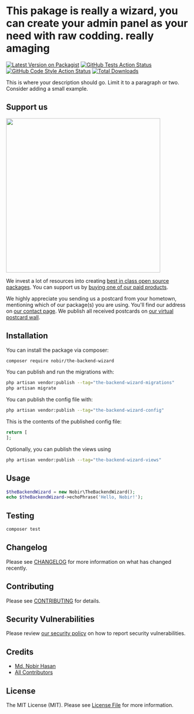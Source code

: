 # This pakage is really a wizard, you can create your admin panel as your need with raw codding. really amaging

[![Latest Version on Packagist](https://img.shields.io/packagist/v/nobir/the-backend-wizard.svg?style=flat-square)](https://packagist.org/packages/nobir/the-backend-wizard)
[![GitHub Tests Action Status](https://img.shields.io/github/actions/workflow/status/nobir/the-backend-wizard/run-tests.yml?branch=main&label=tests&style=flat-square)](https://github.com/nobir/the-backend-wizard/actions?query=workflow%3Arun-tests+branch%3Amain)
[![GitHub Code Style Action Status](https://img.shields.io/github/actions/workflow/status/nobir/the-backend-wizard/fix-php-code-style-issues.yml?branch=main&label=code%20style&style=flat-square)](https://github.com/nobir/the-backend-wizard/actions?query=workflow%3A"Fix+PHP+code+style+issues"+branch%3Amain)
[![Total Downloads](https://img.shields.io/packagist/dt/nobir/the-backend-wizard.svg?style=flat-square)](https://packagist.org/packages/nobir/the-backend-wizard)

This is where your description should go. Limit it to a paragraph or two. Consider adding a small example.

## Support us

[<img src="https://github-ads.s3.eu-central-1.amazonaws.com/the-backend-wizard.jpg?t=1" width="419px" />](https://spatie.be/github-ad-click/the-backend-wizard)

We invest a lot of resources into creating [best in class open source packages](https://spatie.be/open-source). You can support us by [buying one of our paid products](https://spatie.be/open-source/support-us).

We highly appreciate you sending us a postcard from your hometown, mentioning which of our package(s) you are using. You'll find our address on [our contact page](https://spatie.be/about-us). We publish all received postcards on [our virtual postcard wall](https://spatie.be/open-source/postcards).

## Installation

You can install the package via composer:

```bash
composer require nobir/the-backend-wizard
```

You can publish and run the migrations with:

```bash
php artisan vendor:publish --tag="the-backend-wizard-migrations"
php artisan migrate
```

You can publish the config file with:

```bash
php artisan vendor:publish --tag="the-backend-wizard-config"
```

This is the contents of the published config file:

```php
return [
];
```

Optionally, you can publish the views using

```bash
php artisan vendor:publish --tag="the-backend-wizard-views"
```

## Usage

```php
$theBackendWizard = new Nobir\TheBackendWizard();
echo $theBackendWizard->echoPhrase('Hello, Nobir!');
```

## Testing

```bash
composer test
```

## Changelog

Please see [CHANGELOG](CHANGELOG.md) for more information on what has changed recently.

## Contributing

Please see [CONTRIBUTING](CONTRIBUTING.md) for details.

## Security Vulnerabilities

Please review [our security policy](../../security/policy) on how to report security vulnerabilities.

## Credits

- [Md. Nobir Hasan](https://github.com/nobir-hasan)
- [All Contributors](../../contributors)

## License

The MIT License (MIT). Please see [License File](LICENSE.md) for more information.
